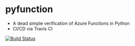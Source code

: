 # pyfunction

+ A dead simple verification of Azure Functions in Python
+ CI/CD via Travis CI

[![Build Status](https://travis-ci.org/andrebriggs/pyfunction.svg?branch=master)](https://travis-ci.org/andrebriggs/pyfunction)
